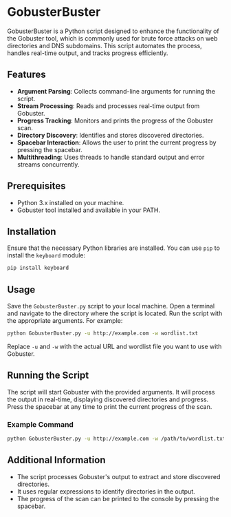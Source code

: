 # GobusterBuster

GobusterBuster is a Python script designed to enhance the functionality of the Gobuster tool, which is commonly used for brute force attacks on web directories and DNS subdomains. This script automates the process, handles real-time output, and tracks progress efficiently.

## Features

- **Argument Parsing**: Collects command-line arguments for running the script.
- **Stream Processing**: Reads and processes real-time output from Gobuster.
- **Progress Tracking**: Monitors and prints the progress of the Gobuster scan.
- **Directory Discovery**: Identifies and stores discovered directories.
- **Spacebar Interaction**: Allows the user to print the current progress by pressing the spacebar.
- **Multithreading**: Uses threads to handle standard output and error streams concurrently.

## Prerequisites

- Python 3.x installed on your machine.
- Gobuster tool installed and available in your PATH.

## Installation

Ensure that the necessary Python libraries are installed. You can use `pip` to install the `keyboard` module:

```bash
pip install keyboard
```

## Usage

Save the `GobusterBuster.py` script to your local machine. Open a terminal and navigate to the directory where the script is located. Run the script with the appropriate arguments. For example:

```bash
python GobusterBuster.py -u http://example.com -w wordlist.txt
```

Replace `-u` and `-w` with the actual URL and wordlist file you want to use with Gobuster.

## Running the Script

The script will start Gobuster with the provided arguments. It will process the output in real-time, displaying discovered directories and progress. Press the spacebar at any time to print the current progress of the scan.

### Example Command

```bash
python GobusterBuster.py -u http://example.com -w /path/to/wordlist.txt
```

## Additional Information

- The script processes Gobuster's output to extract and store discovered directories.
- It uses regular expressions to identify directories in the output.
- The progress of the scan can be printed to the console by pressing the spacebar.
